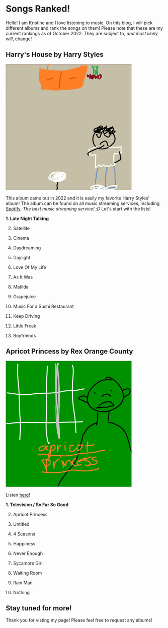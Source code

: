 # Songs Ranked!
Hello! I am Kristine and I love listening to music. On this blog, I will pick different albums and rank the songs on them! Please note that these are my current rankings as of October 2022. They are subject to, _and most likely will_, change!

## Harry's House by Harry Styles
<img src="harryshouse.jpg" width="400" height="400">

This album came out in 2022 and it is easily my favorite Harry Styles' album! The album can be found on all music streaming services, including [Spotify](https://open.spotify.com/album/5r36AJ6VOJtp00oxSkBZ5h). _The best music streaming service! ;D_ Let's start with the lists! 

**1. Late Night Talking**

2. Satellite


4. Cinema


6. Daydreaming


8. Daylight


10. Love Of My Life


12. As It Was


14. Matilda


16. Grapejuice


18. Music For a Sushi Restaurant


20. Keep Driving


22. Little Freak


24. Boyfriends


## Apricot Princess by Rex Orange County
<img src="apricotprincess.jpg" width="400" height="400">

Listen [here](https://open.spotify.com/album/2NBVxjZcbH5H1N1Ab2ExDH)!

**1. Television / So Far So Good**

2. Apricot Princess


4. Untitled


6. 4 Seasons 


8. Happiness


10. Never Enough


12. Sycamore Girl


14. Waiting Room


16. Rain Man


18. Nothing

## Stay tuned for more!
Thank you for visting my page! Please feel free to request any albums!


